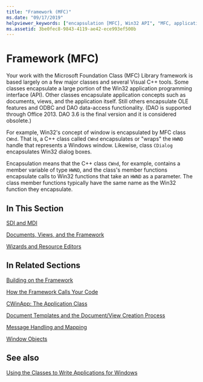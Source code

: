 ```yaml
---
title: "Framework (MFC)"
ms.date: "09/17/2019"
helpviewer_keywords: ["encapsulation [MFC], Win32 API", "MFC, application framework", "wrapper classes [MFC], explained", "Win32 [MFC], API encapsulation by MFC", "application framework [MFC], about MFC application framework", "APIs [MFC], encapsulation by MFC Win32", "encapsulation [MFC]", "Windows API [MFC], encapsulation by MFC", "encapsulated Win32 API [MFC]"]
ms.assetid: 3be0fec8-9843-4119-ae42-ece993ef500b
---
```

# Framework (MFC)

Your work with the Microsoft Foundation Class (MFC) Library framework is based largely on a few major classes and several Visual C++ tools. Some classes encapsulate a large portion of the Win32 application programming interface (API). Other classes encapsulate application concepts such as documents, views, and the application itself. Still others encapsulate OLE features and ODBC and DAO data-access functionality.  (DAO is supported through Office 2013.  DAO 3.6 is the final version and it is considered obsolete.)

For example, Win32's concept of window is encapsulated by MFC class `CWnd`. That is, a C++ class called `CWnd` encapsulates or "wraps" the `HWND` handle that represents a Windows window. Likewise, class `CDialog` encapsulates Win32 dialog boxes.

Encapsulation means that the C++ class `CWnd`, for example, contains a member variable of type `HWND`, and the class's member functions encapsulate calls to Win32 functions that take an `HWND` as a parameter. The class member functions typically have the same name as the Win32 function they encapsulate.

## In This Section

[SDI and MDI](../mfc/sdi-and-mdi.md)

[Documents, Views, and the Framework](../mfc/documents-views-and-the-framework.md)

[Wizards and Resource Editors](../mfc/wizards-and-the-resource-editors.md)

## In Related Sections

[Building on the Framework](../mfc/building-on-the-framework.md)

[How the Framework Calls Your Code](../mfc/how-the-framework-calls-your-code.md)

[CWinApp: The Application Class](../mfc/cwinapp-the-application-class.md)

[Document Templates and the Document/View Creation Process](../mfc/document-templates-and-the-document-view-creation-process.md)

[Message Handling and Mapping](../mfc/message-handling-and-mapping.md)

[Window Objects](../mfc/window-objects.md)

## See also

[Using the Classes to Write Applications for Windows](../mfc/using-the-classes-to-write-applications-for-windows.md)
